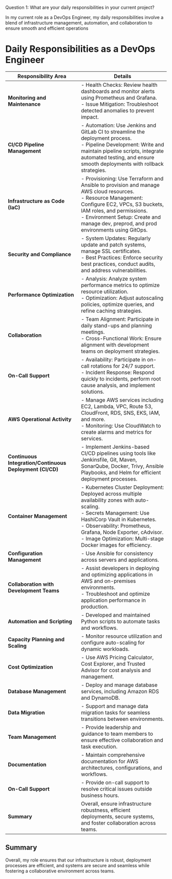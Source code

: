 
Question 1: What are your daily responsibilities in your current project?

In my current role as a DevOps Engineer, my daily responsibilities involve a blend of
infrastructure management, automation, and collaboration to ensure smooth and efficient
operations

# Daily Responsibilities as a DevOps Engineer

| **Responsibility Area**              | **Details**                                                                                                                                                               |
|--------------------------------------|---------------------------------------------------------------------------------------------------------------------------------------------------------------------------|
| **Monitoring and Maintenance**       | - Health Checks: Review health dashboards and monitor alerts using Prometheus and Grafana. <br> - Issue Mitigation: Troubleshoot detected anomalies to prevent impact. |
| **CI/CD Pipeline Management**        | - Automation: Use Jenkins and GitLab CI to streamline the deployment process. <br> - Pipeline Development: Write and maintain pipeline scripts, integrate automated testing, and ensure smooth deployments with rollback strategies. |
| **Infrastructure as Code (IaC)**     | - Provisioning: Use Terraform and Ansible to provision and manage AWS cloud resources. <br> - Resource Management: Configure EC2, VPCs, S3 buckets, IAM roles, and permissions. <br> - Environment Setup: Create and manage dev, preprod, and prod environments using GitOps. |
| **Security and Compliance**          | - System Updates: Regularly update and patch systems, manage SSL certificates. <br> - Best Practices: Enforce security best practices, conduct audits, and address vulnerabilities. |
| **Performance Optimization**         | - Analysis: Analyze system performance metrics to optimize resource utilization. <br> - Optimization: Adjust autoscaling policies, optimize queries, and refine caching strategies. |
| **Collaboration**                    | - Team Alignment: Participate in daily stand-ups and planning meetings. <br> - Cross-Functional Work: Ensure alignment with development teams on deployment strategies. |
| **On-Call Support**                  | - Availability: Participate in on-call rotations for 24/7 support. <br> - Incident Response: Respond quickly to incidents, perform root cause analysis, and implement solutions. |
| **AWS Operational Activity**         | - Manage AWS services including EC2, Lambda, VPC, Route 53, CloudFront, RDS, SNS, EKS, IAM, and more. <br> - Monitoring: Use CloudWatch to create alarms and metrics for services. |
| **Continuous Integration/Continuous Deployment (CI/CD)** | - Implement Jenkins-based CI/CD pipelines using tools like Jenkinsfile, Git, Maven, SonarQube, Docker, Trivy, Ansible Playbooks, and Helm for efficient deployment processes. |
| **Container Management**             | - Kubernetes Cluster Deployment: Deployed across multiple availability zones with auto-scaling. <br> - Secrets Management: Use HashiCorp Vault in Kubernetes. <br> - Observability: Prometheus, Grafana, Node Exporter, cAdvisor. <br> - Image Optimization: Multi-stage Docker images for efficiency. |
| **Configuration Management**         | - Use Ansible for consistency across servers and applications.                                                                                                          |
| **Collaboration with Development Teams** | - Assist developers in deploying and optimizing applications in AWS and on-premises environments. <br> - Troubleshoot and optimize application performance in production. |
| **Automation and Scripting**         | - Developed and maintained Python scripts to automate tasks and workflows.                                                                                              |
| **Capacity Planning and Scaling**    | - Monitor resource utilization and configure auto-scaling for dynamic workloads.                                                                                        |
| **Cost Optimization**                | - Use AWS Pricing Calculator, Cost Explorer, and Trusted Advisor for cost analysis and management.                                                                      |
| **Database Management**              | - Deploy and manage database services, including Amazon RDS and DynamoDB.                                                                                                |
| **Data Migration**                   | - Support and manage data migration tasks for seamless transitions between environments.                                                                                |
| **Team Management**                  | - Provide leadership and guidance to team members to ensure effective collaboration and task execution.                                                                  |
| **Documentation**                    | - Maintain comprehensive documentation for AWS architectures, configurations, and workflows.                                                                          |
| **On-Call Support**                  | - Provide on-call support to resolve critical issues outside business hours.                                                                                           |
| **Summary**                          | Overall, ensure infrastructure robustness, efficient deployments, secure systems, and foster collaboration across teams.                                                |


## Summary
Overall, my role ensures that our infrastructure is robust, deployment processes are efficient,
and systems are secure and seamless while fostering a collaborative environment across
teams.
